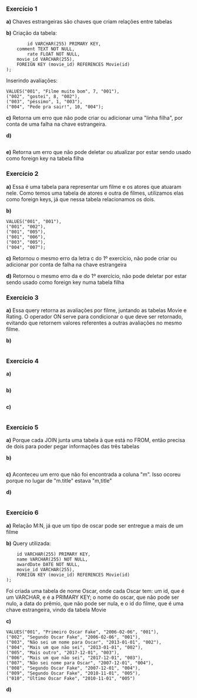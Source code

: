 ### Exercício 1
**a)** Chaves estrangeiras são chaves que criam relações entre tabelas

**b)** Criação da tabela:
```CREATE TABLE Rating (
		id VARCHAR(255) PRIMARY KEY,
    comment TEXT NOT NULL,
		rate FLOAT NOT NULL,
    movie_id VARCHAR(255),
    FOREIGN KEY (movie_id) REFERENCES Movie(id)
);
```

Inserindo avaliações:
```INSERT INTO Rating (id, comment, rate, movie_id)
VALUES("001", "Filme muito bom", 7, "001"),
("002", "gostei", 8, "002"),
("003", "péssimo", 1, "003"),
("004", "Pede pra sair!", 10, "004");
```

**c)** Retorna um erro que não pode criar ou adicionar uma "linha filha", por conta de uma falha na chave estrangeira.

**d)** 
```ALTER TABLE Movie DROP COLUMN rating;
```

**e)** Retorna um erro que não pode deletar ou atualizar por estar sendo usado como foreign key na tabela filha

### Exercício 2
**a)** Essa é uma tabela para representar um filme e os atores que atuaram nele. Como temos uma tabela de atores e outra de filmes, utilizamos elas como foreign keys, já que nessa tabela relacionamos os dois.

**b)** 
```INSERT INTO MovieCast (movie_id, actor_id)
VALUES("001", "001"),
("001", "002"),
("001", "005"),
("001", "006"),
("003", "005"),
("004", "007");
```

**c)** Retornou o mesmo erro da letra c do 1º exercício, não pode criar ou adicionar por conta de falha na chave estrangeira

**d)** Retornou o mesmo erro da e do 1º exercício, não pode deletar por estar sendo usado como foreign key numa tabela filha

### Exercício 3
**a)** Essa query retorna as avaliações por filme, juntando as tabelas Movie e Rating. O operador ON serve para condicionar o que deve ser retornado, evitando que retornem valores referentes a outras avaliações no mesmo filme.

**b)** 
```SELECT Movie.name, Movie.id as movie_id, Rating.rate FROM Movie JOIN Rating ON Movie.id = Rating.movie_id
```

### Exercício 4
**a)** 
```SELECT Movie.name, Movie.id as movie_id, Rating.rate, Rating.comment FROM Movie LEFT JOIN Rating ON Movie.id = Rating.movie_id;
```

**b)** 
```SELECT Movie.id as movie_id, Movie.name, MovieCast.actor_id FROM Movie JOIN MovieCast ON Movie.id=MovieCast.movie_id
```

**c)**
```SELECT AVG(Rating.rate), Movie.id, Movie.name FROM Movie LEFT JOIN Rating ON Movie.id=Rating.movie_id GROUP BY Movie.id
```

### Exercício 5
**a)** Porque cada JOIN junta uma tabela à que está no FROM, então precisa de dois para poder pegar informações das três tabelas

**b)**
```SELECT Movie.id as movie_id, Movie.name as movie_name, MovieCast.actor_id, Actor.name as actor_name FROM Movie JOIN MovieCast ON Movie.id=MovieCast.movie_id JOIN Actor ON MovieCast.actor_id=Actor.id;
```

**c)** Aconteceu um erro que não foi encontrada a coluna "m". Isso ocoreu porque no lugar de "m.title" estava "m,title"

**d)** 
```SELECT Movie.id as movie_id, Movie.name as movie_name, MovieCast.actor_id, Actor.name as actor_name, Rating.rate, Rating.comment FROM Movie LEFT JOIN MovieCast ON Movie.id=MovieCast.movie_id LEFT JOIN Actor ON MovieCast.actor_id=Actor.id JOIN Rating ON Rating.movie_id = Movie.id;
```

### Exercício 6
**a)** Relação M:N, já que um tipo de oscar pode ser entregue a mais de um filme

**b)** Query utilizada:
```CREATE TABLE Oscar(
	id VARCHAR(255) PRIMARY KEY,
	name VARCHAR(255) NOT NULL,
    awardDate DATE NOT NULL,
    movie_id VARCHAR(255),
    FOREIGN KEY (movie_id) REFERENCES Movie(id)
);
```
Foi criada uma tabela de nome Oscar, onde cada Oscar tem:
um id, que é um VARCHAR, e é a PRIMARY KEY;
o nome do oscar, que não pode ser nulo,
a data do prêmio, que não pode ser nula,
e o id do filme, que é uma chave estrangeira, vindo da tabela Movie

**c)** 
```INSERT INTO Oscar(id, name, awardDate, movie_id)
VALUES("001", "Primeiro Oscar Fake", "2006-02-06", "001"),
("002", "Segundo Oscar Fake", "2006-02-06", "001"),
("003", "Não sei um nome para Oscar", "2013-01-01", "002"),
("004", "Mais um que não sei", "2013-01-01", "002"),
("005", "Mais outro", "2017-12-01", "003"),
("006", "Mais um que não sei", "2017-12-01", "003"),
("007", "Não sei nome para Oscar", "2007-12-01", "004"),
("008", "Segundo Oscar Fake", "2007-12-01", "004"),
("009", "Segundo Oscar Fake", "2010-11-01", "005"),
("010", "Último Oscar Fake", "2010-11-01", "005")
```

**d)**
```SELECT * FROM Movie JOIN Oscar ON Movie.id=Oscar.movie_id;
```